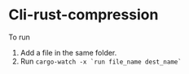 # Cli-rust-compression

To run 
1. Add a file in the same folder.
2. Run ``` cargo-watch -x `run file_name dest_name` ```
